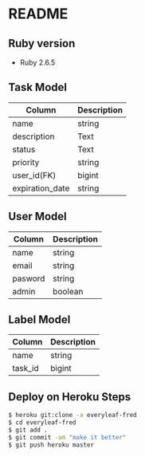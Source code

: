 # README


## Ruby version
* Ruby 2.6.5

## Task Model
| Column      | Description |
| ----------- | ----------- |
| name      | string       |
| description   | Text        |
| status   | Text        |
| priority   | string        |
| user_id(FK)  | bigint        |
| expiration_date   | string        |

## User Model
| Column      | Description |
| ----------- | ----------- |
| name      | string       |
| email   | string        |
| pasword   | string        |
| admin   | boolean        |

## Label Model
| Column      | Description |
| ----------- | ----------- |
| name      | string       |
| task_id   | bigint        |

## Deploy on Heroku Steps

```bash
$ heroku git:clone -a everyleaf-fred
$ cd everyleaf-fred
$ git add .
$ git commit -am "make it better"
$ git push heroku master
``` 
